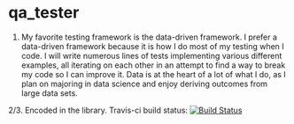 # qa_tester
1. My favorite testing framework is the data-driven framework. I prefer a data-driven framework because it is how I do most of my testing when I code. I will write numerous lines of tests implementing various different examples, all iterating on each other in an attempt to find a way to break my code so I can improve it. Data is at the heart of a lot of what I do, as I plan on majoring in data science and enjoy deriving outcomes from large data sets.


2/3. Encoded in the library. Travis-ci build status:
[![Build Status](https://travis-ci.org/spencerhln/qa_tester.svg?branch=master)](https://travis-ci.org/spencerhln/qa_tester)
